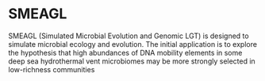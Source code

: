 # SMEAGL
SMEAGL (Simulated Microbial Evolution and Genomic LGT) is designed to simulate microbial ecology and evolution. The initial application is to explore the hypothesis that high abundances of DNA mobility elements in some deep sea hydrothermal vent microbiomes may be more strongly selected in low-richness communities
